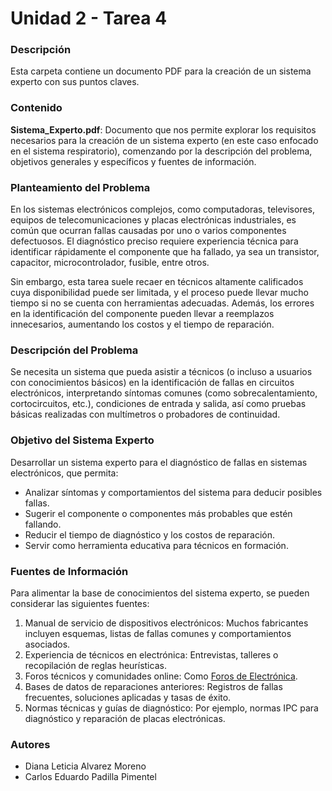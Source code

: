 # Unidad 2 - Tarea 4 
### Descripción 

Esta carpeta contiene un documento PDF para la creación de un sistema experto con sus puntos claves. 

### Contenido

**Sistema_Experto.pdf**: Documento que nos permite explorar los requisitos necesarios para la creación de un sistema experto (en este caso enfocado en el sistema respiratorio), comenzando por la descripción del problema, objetivos generales y específicos y fuentes de información.

### Planteamiento del Problema 

En los sistemas electrónicos complejos, como computadoras, televisores, equipos de telecomunicaciones y placas electrónicas industriales, es común que ocurran fallas causadas por uno o varios componentes defectuosos. El diagnóstico preciso requiere experiencia técnica para identificar rápidamente el componente que ha fallado, ya sea un transistor, capacitor, microcontrolador, fusible, entre otros. 

Sin embargo, esta tarea suele recaer en técnicos altamente calificados cuya disponibilidad puede ser limitada, y el proceso puede llevar mucho tiempo si no se cuenta con herramientas adecuadas. Además, los errores en la identificación del componente pueden llevar a reemplazos innecesarios, aumentando los costos y el tiempo de reparación. 

### Descripción del Problema 

Se necesita un sistema que pueda asistir a técnicos (o incluso a usuarios con conocimientos básicos) en la identificación de fallas en circuitos electrónicos, interpretando síntomas comunes (como sobrecalentamiento, cortocircuitos, etc.), condiciones de entrada y salida, así como pruebas básicas realizadas con multímetros o probadores de continuidad. 

### Objetivo del Sistema Experto 

Desarrollar un sistema experto para el diagnóstico de fallas en sistemas electrónicos, que permita: 
- Analizar síntomas y comportamientos del sistema para deducir posibles fallas. 
- Sugerir el componente o componentes más probables que estén fallando. 
- Reducir el tiempo de diagnóstico y los costos de reparación. 
- Servir como herramienta educativa para técnicos en formación. 

### Fuentes de Información 

Para alimentar la base de conocimientos del sistema experto, se pueden considerar las siguientes fuentes: 
1. Manual de servicio de dispositivos electrónicos: Muchos fabricantes incluyen esquemas, listas de fallas comunes y comportamientos asociados. 
2. Experiencia de técnicos en electrónica: Entrevistas, talleres o recopilación de reglas heurísticas. 
3. Foros técnicos y comunidades online: Como [Foros de Electrónica](https://www.forosdeelectronica.com). 
4. Bases de datos de reparaciones anteriores: Registros de fallas frecuentes, soluciones aplicadas y tasas de éxito. 
5. Normas técnicas y guías de diagnóstico: Por ejemplo, normas IPC para diagnóstico y reparación de placas electrónicas. 

### Autores

- Diana Leticia Alvarez Moreno
- Carlos Eduardo Padilla Pimentel
